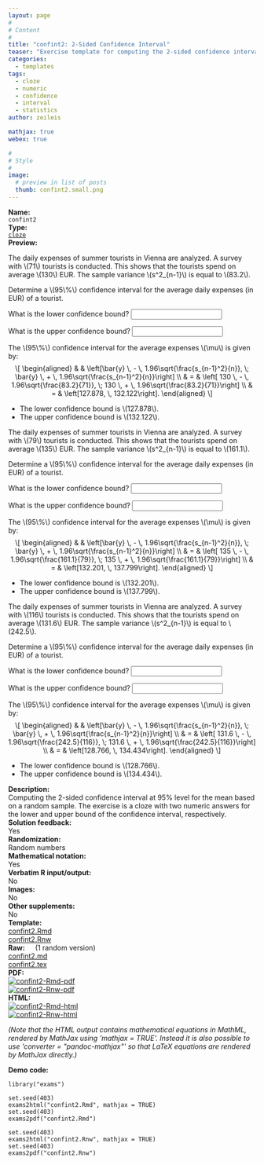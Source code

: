```yaml
---
layout: page
#
# Content
#
title: "confint2: 2-Sided Confidence Interval"
teaser: "Exercise template for computing the 2-sided confidence interval for the mean based on a random sample."
categories:
  - templates
tags:
  - cloze
  - numeric
  - confidence
  - interval
  - statistics
author: zeileis

mathjax: true
webex: true

#
# Style
#
image:
  # preview in list of posts
  thumb: confint2.small.png
---
```


<div class='row t1 b1'>
  <div class='medium-4 columns'><b>Name:</b></div>
  <div class='medium-8 columns'><code class="highlighter-rouge">confint2</code></div>
</div>
<div class='row t1 b1'>
  <div class='medium-4 columns'><b>Type:</b></div>
  <div class='medium-8 columns'><a href="{{ site.url }}/tag/cloze/"><code class="highlighter-rouge">cloze</code></a></div>
</div>


<div class='row t20 b1'>
  <div class='medium-4 columns'><b>Preview:</b></div>
  <div class='medium-8 columns'><div class="webex-group">
<div class="webex-question">
<div class="webex-check webex-box">
<p>The daily expenses of summer tourists in Vienna are analyzed. A survey with <span class="math inline">\(71\)</span> tourists is conducted. This shows that the tourists spend on average <span class="math inline">\(130\)</span> EUR. The sample variance <span class="math inline">\(s^2_{n-1}\)</span> is equal to <span class="math inline">\(83.2\)</span>.</p>
<p>Determine a <span class="math inline">\(95\%\)</span> confidence interval for the average daily expenses (in EUR) of a tourist.</p>
<p>What is the lower confidence bound? <input class='webex-solveme nospaces' id='webex-ef2872f7460561decc78ad56dc3717dc' data-tol='0.01' size='20' data-answer='PkQDCgAcXgAMFG0='/></p>
<p>What is the upper confidence bound? <input class='webex-solveme nospaces' id='webex-24c21417ba236fef042e89b42b3d5898' data-tol='0.01' size='20' data-answer='aRZSAQMaAAVQQ28='/></p>
</div>
<div class="webex-solution">
<p>The <span class="math inline">\(95\%\)</span> confidence interval for the average expenses <span class="math inline">\(\mu\)</span> is given by: <span class="math display">\[
\begin{aligned}
&amp;   &amp; \left[\bar{y} \, - \, 1.96\sqrt{\frac{s_{n-1}^2}{n}}, \; 
  \bar{y} \, + \, 1.96\sqrt{\frac{s_{n-1}^2}{n}}\right] \\
&amp; = &amp; \left[ 130 \, - \, 1.96\sqrt{\frac{83.2}{71}}, \;
             130 \, + \, 1.96\sqrt{\frac{83.2}{71}}\right] \\
&amp; = &amp; \left[127.878, \, 132.122\right].
\end{aligned}
\]</span></p>
<ul>
<li>The lower confidence bound is <span class="math inline">\(127.878\)</span>.</li>
<li>The upper confidence bound is <span class="math inline">\(132.122\)</span>.</li>
</ul>
</div>
</div>
<div class="webex-question">
<div class="webex-check webex-box">
<p>The daily expenses of summer tourists in Vienna are analyzed. A survey with <span class="math inline">\(79\)</span> tourists is conducted. This shows that the tourists spend on average <span class="math inline">\(135\)</span> EUR. The sample variance <span class="math inline">\(s^2_{n-1}\)</span> is equal to <span class="math inline">\(161.1\)</span>.</p>
<p>Determine a <span class="math inline">\(95\%\)</span> confidence interval for the average daily expenses (in EUR) of a tourist.</p>
<p>What is the lower confidence bound? <input class='webex-solveme nospaces' id='webex-8b60b5208cc568a590a84248be07311b' data-tol='0.01' size='20' data-answer='Y0AHA1AbAAAJQT4='/></p>
<p>What is the upper confidence bound? <input class='webex-solveme nospaces' id='webex-eef4e6c00c4919694f9f95039e8fe862' data-tol='0.01' size='20' data-answer='PkdXB1IYVAkJQWk='/></p>
</div>
<div class="webex-solution">
<p>The <span class="math inline">\(95\%\)</span> confidence interval for the average expenses <span class="math inline">\(\mu\)</span> is given by: <span class="math display">\[
\begin{aligned}
&amp;   &amp; \left[\bar{y} \, - \, 1.96\sqrt{\frac{s_{n-1}^2}{n}}, \; 
  \bar{y} \, + \, 1.96\sqrt{\frac{s_{n-1}^2}{n}}\right] \\
&amp; = &amp; \left[ 135 \, - \, 1.96\sqrt{\frac{161.1}{79}}, \;
             135 \, + \, 1.96\sqrt{\frac{161.1}{79}}\right] \\
&amp; = &amp; \left[132.201, \, 137.799\right].
\end{aligned}
\]</span></p>
<ul>
<li>The lower confidence bound is <span class="math inline">\(132.201\)</span>.</li>
<li>The upper confidence bound is <span class="math inline">\(137.799\)</span>.</li>
</ul>
</div>
</div>
<div class="webex-question">
<div class="webex-check webex-box">
<p>The daily expenses of summer tourists in Vienna are analyzed. A survey with <span class="math inline">\(116\)</span> tourists is conducted. This shows that the tourists spend on average <span class="math inline">\(131.6\)</span> EUR. The sample variance <span class="math inline">\(s^2_{n-1}\)</span> is equal to <span class="math inline">\(242.5\)</span>.</p>
<p>Determine a <span class="math inline">\(95\%\)</span> confidence interval for the average daily expenses (in EUR) of a tourist.</p>
<p>What is the lower confidence bound? <input class='webex-solveme nospaces' id='webex-85bf32e7daf064af5eac6972e1d6258a' data-tol='0.01' size='20' data-answer='YxdTVAscUgFSQzs='/></p>
<p>What is the upper confidence bound? <input class='webex-solveme nospaces' id='webex-7c2af4ce0dcfc0344389c0d059e5f540' data-tol='0.01' size='20' data-answer='bEEDUlIaV1YERj4='/></p>
</div>
<div class="webex-solution">
<p>The <span class="math inline">\(95\%\)</span> confidence interval for the average expenses <span class="math inline">\(\mu\)</span> is given by: <span class="math display">\[
\begin{aligned}
&amp;   &amp; \left[\bar{y} \, - \, 1.96\sqrt{\frac{s_{n-1}^2}{n}}, \; 
  \bar{y} \, + \, 1.96\sqrt{\frac{s_{n-1}^2}{n}}\right] \\
&amp; = &amp; \left[ 131.6 \, - \, 1.96\sqrt{\frac{242.5}{116}}, \;
             131.6 \, + \, 1.96\sqrt{\frac{242.5}{116}}\right] \\
&amp; = &amp; \left[128.766, \, 134.434\right].
\end{aligned}
\]</span></p>
<ul>
<li>The lower confidence bound is <span class="math inline">\(128.766\)</span>.</li>
<li>The upper confidence bound is <span class="math inline">\(134.434\)</span>.</li>
</ul>
</div>
</div>
</div></div>
</div>

<div class='row t20 b1'>
  <div class='medium-4 columns'><b>Description:</b></div>
  <div class='medium-8 columns'>Computing the 2-sided confidence interval at 95% level for the mean based on a random sample. The exercise is a cloze with two numeric answers for the lower and upper bound of the confidence interval, respectively.</div>
</div>
<div class='row t1 b1'>
  <div class='medium-4 columns'><b>Solution feedback:</b></div>
  <div class='medium-8 columns'>Yes</div>
</div>
<div class='row t1 b1'>
  <div class='medium-4 columns'><b>Randomization:</b></div>
  <div class='medium-8 columns'>Random numbers</div>
</div>
<div class='row t1 b1'>
  <div class='medium-4 columns'><b>Mathematical notation:</b></div>
  <div class='medium-8 columns'>Yes</div>
</div>
<div class='row t1 b1'>
  <div class='medium-4 columns'><b>Verbatim R input/output:</b></div>
  <div class='medium-8 columns'>No</div>
</div>
<div class='row t1 b1'>
  <div class='medium-4 columns'><b>Images:</b></div>
  <div class='medium-8 columns'>No</div>
</div>
<div class='row t1 b1'>
  <div class='medium-4 columns'><b>Other supplements:</b></div>
  <div class='medium-8 columns'>No</div>
</div>

<div class='row t20 b1'>
  <div class='medium-4 columns'><b>Template:</b></div>
  <div class='medium-4 columns'><a href="{{ site.url }}/assets/posts/2017-08-14-confint2//confint2.Rmd">confint2.Rmd</a></div>
  <div class='medium-4 columns'><a href="{{ site.url }}/assets/posts/2017-08-14-confint2//confint2.Rnw">confint2.Rnw</a></div>
</div>
<div class='row t1 b1'>
  <div class='medium-4 columns'><b>Raw:</b> (1 random version)</div>
  <div class='medium-4 columns'><a href="{{ site.url }}/assets/posts/2017-08-14-confint2//confint2.md" >confint2.md</a></div>
  <div class='medium-4 columns'><a href="{{ site.url }}/assets/posts/2017-08-14-confint2//confint2.tex">confint2.tex</a></div>
</div>
<div class='row t1 b1'>
  <div class='medium-4 columns'><b>PDF:</b></div>
  <div class='medium-4 columns'><a href="{{ site.url }}/assets/posts/2017-08-14-confint2//confint2-Rmd.pdf"><img src="{{ site.url }}/assets/posts/2017-08-14-confint2//confint2-Rmd-pdf.png" alt="confint2-Rmd-pdf"/></a></div>
  <div class='medium-4 columns'><a href="{{ site.url }}/assets/posts/2017-08-14-confint2//confint2-Rnw.pdf"><img src="{{ site.url }}/assets/posts/2017-08-14-confint2//confint2-Rnw-pdf.png" alt="confint2-Rnw-pdf"/></a></div>
</div>
<div class='row t1 b20'>
  <div class='medium-4 columns'><b>HTML:</b></div>
  <div class='medium-4 columns'><a href="{{ site.url }}/assets/posts/2017-08-14-confint2//confint2-Rmd.html"><img src="{{ site.url }}/assets/posts/2017-08-14-confint2//confint2-Rmd-html.png" alt="confint2-Rmd-html"/></a></div>
  <div class='medium-4 columns'><a href="{{ site.url }}/assets/posts/2017-08-14-confint2//confint2-Rnw.html"><img src="{{ site.url }}/assets/posts/2017-08-14-confint2//confint2-Rnw-html.png" alt="confint2-Rnw-html"/></a></div>
</div>

_(Note that the HTML output contains mathematical equations in MathML, rendered by MathJax using 'mathjax = TRUE'. Instead it is also possible to use 'converter = "pandoc-mathjax"' so that LaTeX equations are rendered by MathJax directly.)_

**Demo code:**

<pre><code class="prettyprint ">library(&quot;exams&quot;)

set.seed(403)
exams2html(&quot;confint2.Rmd&quot;, mathjax = TRUE)
set.seed(403)
exams2pdf(&quot;confint2.Rmd&quot;)

set.seed(403)
exams2html(&quot;confint2.Rnw&quot;, mathjax = TRUE)
set.seed(403)
exams2pdf(&quot;confint2.Rnw&quot;)</code></pre>
